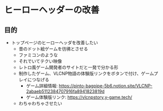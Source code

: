 # ヒーローヘッダーの改善

## 目的

- トップページのヒーローヘッダを改善したい
  - 昔のドット絵ゲームを彷彿とさせる
  - ファミコンのような
  - それでいてテクい映像
  - レトロ風ゲーム開発者のサイトだと一発で分かる形
  - 制作したゲーム、VLCNP物語の体験版リンクをボタンで付け、ゲームプレイにつなげる
    - ゲーム詳細情報: https://pinto-bagpipe-5b6.notion.site/VLCNP-2abaeb5112384707916fa8941823819d
    - ゲーム体験版リンク: https://vlcnpstory.y-game.tech/
  - わちゃわちゃさせたい
